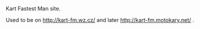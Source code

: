 Kart Fastest Man site.

Used to be on http://kart-fm.wz.cz/ and later http://kart-fm.motokary.net/ .
